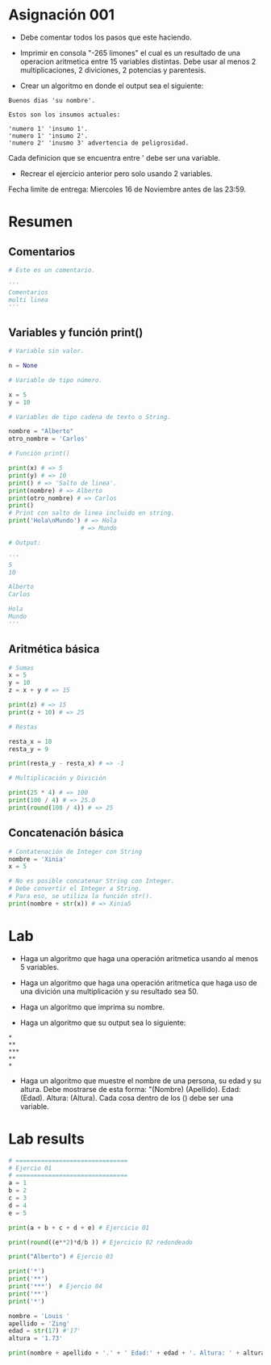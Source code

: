 # Asignación 001

- Debe comentar todos los pasos que este haciendo.

- Imprimir en consola "-265 limones" el cual es un resultado de una operacion aritmetica entre 15 variables distintas. Debe usar al menos 2 multiplicaciones, 2 diviciones, 2 potencias y parentesis.

- Crear un algoritmo en donde el output sea el siguiente:

```
Buenos dias 'su nombre'.

Estos son los insumos actuales:

'numero 1' 'insumo 1'.
'numero 1' 'insumo 2'.
'numero 2' 'inusmo 3' advertencia de peligrosidad.
```

Cada definicion que se encuentra entre ' debe ser una variable.

- Recrear el ejercicio anterior pero solo usando 2 variables.

Fecha limite de entrega: Miercoles 16 de Noviembre antes de las 23:59.

# Resumen

## Comentarios

```python
# Este es un comentario.

'''
Comentarios
multi linea
'''

```

## Variables y función print()

```python
# Variable sin valor.

n = None

# Variable de tipo número.

x = 5
y = 10

# Variables de tipo cadena de texto o String.

nombre = "Alberto"
otro_nombre = 'Carlos'

# Función print()

print(x) # => 5
print(y) # => 10
print() # => 'Salto de linea'.
print(nombre) # => Alberto
print(otro_nombre) # => Carlos
print()
# Print con salto de linea incluido en string.
print('Hola\nMundo') # => Hola
                    # => Mundo

# Output:

'''
5
10

Alberto
Carlos

Hola
Mundo
'''

```

## Aritmética básica

```python
# Sumas
x = 5
y = 10
z = x + y # => 15

print(z) # => 15
print(z + 10) # => 25

# Restas

resta_x = 10
resta_y = 9

print(resta_y - resta_x) # => -1

# Multiplicación y Divición

print(25 * 4) # => 100
print(100 / 4) # => 25.0
print(round(100 / 4)) # => 25

```

## Concatenación básica

```python
# Contatenación de Integer con String
nombre = 'Xinia'
x = 5

# No es posible concatenar String con Integer.
# Debe convertir el Integer a String.
# Para eso, se utiliza la función str().
print(nombre + str(x)) # => Xinia5

```

# Lab

- Haga un algoritmo que haga una operación aritmetica usando al menos 5 variables.

- Haga un algoritmo que haga una operación aritmetica que haga uso de una divición una multiplicación y su resultado sea 50.

- Haga un algoritmo que imprima su nombre.

- Haga un algoritmo que su output sea lo siguiente:

```
*
**
***
**
*
```

- Haga un algoritmo que muestre el nombre de una persona, su edad y su altura. Debe mostrarse de esta forma:
"(Nombre) (Apellido). Edad: (Edad). Altura: (Altura).
Cada cosa dentro de los () debe ser una variable.

# Lab results

```python
# ===============================
# Ejercio 01
# ===============================
a = 1
b = 2
c = 3
d = 4
e = 5

print(a + b + c + d + e) # Ejercicio 01

print(round((e**2)*d/b )) # Ejercicio 02 redondeado

print("Alberto") # Ejercio 03

print('*')
print('**')
print('***')  # Ejercio 04
print('**')
print('*')

nombre = 'Louis '
apellido = 'Zing'
edad = str(17) #'17'
altura = '1.73'

print(nombre + apellido + '.' + ' Edad:' + edad + '. Altura: ' + altura) # Ejercio 05
```
